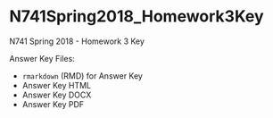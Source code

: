 # N741Spring2018_Homework3Key

N741 Spring 2018 - Homework 3 Key

Answer Key Files:

* `rmarkdown` (RMD) for Answer Key
* Answer Key HTML
* Answer Key DOCX 
* Answer Key PDF